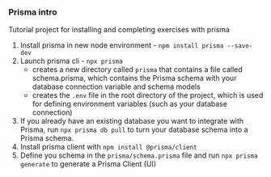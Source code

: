 ### Prisma intro
Tutorial project for installing and completing exercises with prisma
1. Install prisma in new node environment - `npm install prisma --save-dev`
2. Launch prisma cli - `npx prisma`
    - creates a new directory called `prisma` that contains a file called schema.prisma, which contains 
        the Prisma schema with your database connection variable and schema models
    - creates the `.env` file in the root directory of the project, which is used for defining environment 
        variables (such as your database connection)
3. If you already have an existing database you want to integrate with Prisma, run `npx prisma db pull` to 
    turn your database schema into a Prisma schema.
4. Install prisma client with `npm install @prisma/client`
4. Define you schema in the `prisma/schema.prisma` file and run `npx prisma generate` to generate a Prisma 
    Client (UI)
